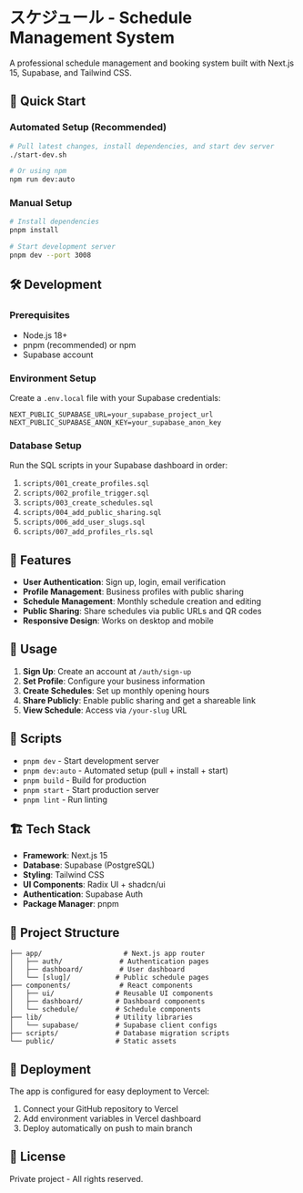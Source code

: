 # スケジュール - Schedule Management System

A professional schedule management and booking system built with Next.js 15, Supabase, and Tailwind CSS.

## 🚀 Quick Start

### Automated Setup (Recommended)
```bash
# Pull latest changes, install dependencies, and start dev server
./start-dev.sh

# Or using npm
npm run dev:auto
```

### Manual Setup
```bash
# Install dependencies
pnpm install

# Start development server
pnpm dev --port 3008
```

## 🛠️ Development

### Prerequisites
- Node.js 18+ 
- pnpm (recommended) or npm
- Supabase account

### Environment Setup
Create a `.env.local` file with your Supabase credentials:
```env
NEXT_PUBLIC_SUPABASE_URL=your_supabase_project_url
NEXT_PUBLIC_SUPABASE_ANON_KEY=your_supabase_anon_key
```

### Database Setup
Run the SQL scripts in your Supabase dashboard in order:
1. `scripts/001_create_profiles.sql`
2. `scripts/002_profile_trigger.sql`
3. `scripts/003_create_schedules.sql`
4. `scripts/004_add_public_sharing.sql`
5. `scripts/006_add_user_slugs.sql`
6. `scripts/007_add_profiles_rls.sql`

## 📱 Features

- **User Authentication**: Sign up, login, email verification
- **Profile Management**: Business profiles with public sharing
- **Schedule Management**: Monthly schedule creation and editing
- **Public Sharing**: Share schedules via public URLs and QR codes
- **Responsive Design**: Works on desktop and mobile

## 🎯 Usage

1. **Sign Up**: Create an account at `/auth/sign-up`
2. **Set Profile**: Configure your business information
3. **Create Schedules**: Set up monthly opening hours
4. **Share Publicly**: Enable public sharing and get a shareable link
5. **View Schedule**: Access via `/your-slug` URL

## 🔧 Scripts

- `pnpm dev` - Start development server
- `pnpm dev:auto` - Automated setup (pull + install + start)
- `pnpm build` - Build for production
- `pnpm start` - Start production server
- `pnpm lint` - Run linting

## 🏗️ Tech Stack

- **Framework**: Next.js 15
- **Database**: Supabase (PostgreSQL)
- **Styling**: Tailwind CSS
- **UI Components**: Radix UI + shadcn/ui
- **Authentication**: Supabase Auth
- **Package Manager**: pnpm

## 📁 Project Structure

```
├── app/                    # Next.js app router
│   ├── auth/              # Authentication pages
│   ├── dashboard/         # User dashboard
│   └── [slug]/           # Public schedule pages
├── components/            # React components
│   ├── ui/               # Reusable UI components
│   ├── dashboard/        # Dashboard components
│   └── schedule/         # Schedule components
├── lib/                  # Utility libraries
│   └── supabase/         # Supabase client configs
├── scripts/              # Database migration scripts
└── public/               # Static assets
```

## 🚀 Deployment

The app is configured for easy deployment to Vercel:

1. Connect your GitHub repository to Vercel
2. Add environment variables in Vercel dashboard
3. Deploy automatically on push to main branch

## 📝 License

Private project - All rights reserved.
